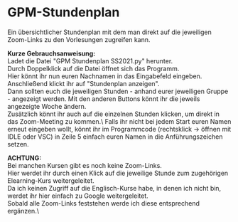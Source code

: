# GPM-Stundenplan
Ein übersichtlicher Stundenplan mit dem man direkt auf die jeweiligen Zoom-Links zu den Vorlesungen zugreifen kann.

**Kurze Gebrauchsanweisung:**\
Ladet die Datei "GPM Stundenplan SS2021.py" herunter.\
Durch Doppelklick auf die Datei öffnet sich das Programm.\
Hier könnt ihr nun euren Nachnamen in das Eingabefeld eingeben.\
Anschließend klickt ihr auf "Stundenplan anzeigen".\
Dann sollten euch die jeweiligen Stunden - anhand eurer jeweiligen Gruppe - angezeigt werden. Mit den anderen Buttons könnt ihr die jeweils angezeigte Woche ändern.\
Zusätzlich könnt ihr auch auf die einzelnen Stunden klicken, um direkt in das Zoom-Meeting zu kommen.\ 
Falls ihr nicht bei jedem Start euren Namen erneut eingeben wollt, könnt ihr im Programmcode (rechtsklick -> öffnen mit IDLE oder VSC) in Zeile 5 einfach euren Namen in die Anführungszeichen setzen.

**ACHTUNG:**\
Bei manchen Kursen gibt es noch keine Zoom-Links.\
Hier werdet ihr durch einen Klick auf die jeweilige Stunde zum zugehörigen Elearning-Kurs weitergeleitet.\
Da ich keinen Zugriff auf die Englisch-Kurse habe, in denen ich nicht bin, werdet ihr hier einfach zu Google weitergeleitet.\
Sobald alle Zoom-Links feststehen werde ich diese entsprechend ergänzen.\
